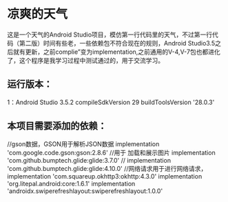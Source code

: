 #   凉爽的天气
这是一个天气的Android Studio项目，模仿第一行代码里的天气，不过第一行代码（第二版）时间有些老，一些依赖包不符合现在的规则，Android Studio3.5之后就有更新，之前complie”变为implementation,之前通用的V-4,V-7包也都进化了，这个程序是我学习过程中测试通过的，用于交流学习。
##  运行版本：
1：Android  Studio  3.5.2
    compileSdkVersion 29
    buildToolsVersion '28.0.3'
##  本项目需要添加的依赖：
   //gson数据，GSON用于解析JSON数据
    implementation 'com.google.code.gson:gson:2.8.6'
    //用于 加载和展示图片
    implementation 'com.github.bumptech.glide:glide:3.7.0'
//    implementation 'com.github.bumptech.glide:glide:4.10.0'
    //网络请求用于进行网络请求，
    implementation 'com.squareup.okhttp3:okhttp:4.3.0'
    implementation 'org.litepal.android:core:1.6.1'
    implementation 'androidx.swiperefreshlayout:swiperefreshlayout:1.0.0'
    
